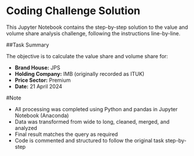 # Coding Challenge Solution

This Jupyter Notebook contains the step-by-step solution to the value and volume share analysis challenge, following the instructions line-by-line.

##Task Summary

The objective is to calculate the value share and volume share for:

- **Brand House:** JPS  
- **Holding Company:** IMB (originally recorded as ITUK)  
- **Price Sector:** Premium  
- **Date:** 21 April 2024


#Note

- All processing was completed using Python and pandas in Jupyter Notebook (Anaconda)
- Data was transformed from wide to long, cleaned, merged, and analyzed
- Final result matches the query as required
- Code is commented and structured to follow the original task step-by-step



